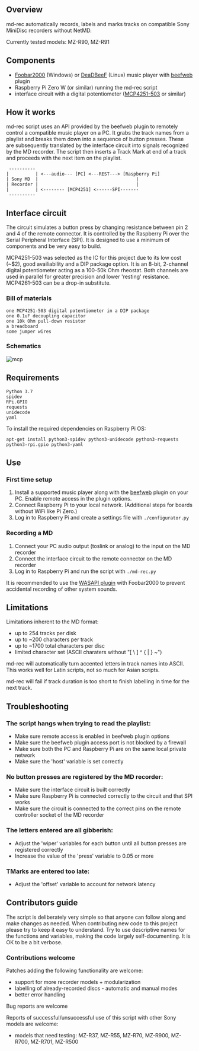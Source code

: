 ## Overview

md-rec automatically records, labels and marks tracks on compatible Sony MiniDisc recorders without NetMD.

Currently tested models: MZ-R90, MZ-R91

## Components

- [Foobar2000](https://www.foobar2000.org/) (Windows) or [DeaDBeeF](https://deadbeef.sourceforge.io/) (Linux) music player with [beefweb](https://github.com/hyperblast/beefweb) plugin
- Raspberry Pi Zero W (or similar) running the md-rec script
- interface circuit with a digital potentiometer ([MCP4251-503](https://www.microchip.com/wwwproducts/en/MCP4251) or similar)

## How it works

md-rec script uses an API provided by the beefweb plugin to remotely control a compatible music player on a PC. It grabs the track names from a playlist and breaks them down into a sequence of button presses. These are subsequently translated by the interface circuit into signals recognized by the MD recorder. The script then inserts a Track Mark at end of a track and proceeds with the next item on the playlist.

```
 ----------
|          | <---audio--- [PC] <---REST---> [Raspberry Pi]
| Sony MD  |                                     |
| Recorder |                                     |
|          | <-------- [MCP4251] <------SPI-------
 ----------
 ```
## Interface circuit

The circuit simulates a button press by changing resistance between pin 2 and 4 of the remote connector. It is controlled by the Raspberry Pi over the Serial Peripheral Interface (SPI). It is designed to use a minimum of components and be very easy to build.

MCP4251-503 was selected as the IC for this project due to its low cost (~$2), good availiability and a DIP package option. It is an 8-bit, 2-channel digital potentiometer acting as a 100-50k Ohm rheostat. Both channels are used in parallel for greater precision and lower 'resting' resistance. 
MCP4261-503 can be a drop-in substitute. 

### Bill of materials

	one MCP4251-503 digital potentiometer in a DIP package
	one 0.1uF decoupling capacitor
	one 10k Ohm pull-down resistor
	a breadboard
	some jumper wires

### Schematics

![mcp](https://user-images.githubusercontent.com/75824/124385086-93749280-dcd4-11eb-975d-0333a9a299c7.png)

## Requirements

	Python 3.7
	spidev
	RPi.GPIO
	requests
	unidecode
	yaml

To install the required dependencies on Raspberry Pi OS:

```
apt-get install python3-spidev python3-unidecode python3-requests python3-rpi.gpio python3-yaml
```

## Use

### First time setup

1. Install a supported music player along with the [beefweb](https://github.com/hyperblast/beefweb) plugin on your PC. Enable remote access in the plugin options. 
2. Connect Raspberry Pi to your local network. (Additional steps for boards without WiFi like Pi Zero.)
3. Log in to Raspberry Pi and create a settings file with `./configurator.py`

### Recording a MD

1. Connect your PC audio output (toslink or analog) to the input on the MD recorder
2. Connect the interface circuit to the remote connector on the MD recorder
3. Log in to Raspberry Pi and run the script with `./md-rec.py`

It is recommended to use the [WASAPI plugin](https://www.foobar2000.org/components/view/foo_out_wasapi) with Foobar2000 to prevent accidental recording of other system sounds.

## Limitations

Limitations inherent to the MD format:

- up to 254 tracks per disk
- up to ~200 characters per track
- up to ~1700 total characters per disc
- limited character set (ASCII charaters without "[ \ ] ^ { | } ~")

md-rec will automatically turn accented letters in track names into ASCII. This works well for Latin scripts, not so much for Asian scripts.

md-rec will fail if track duration is too short to finish labelling in time for the next track.

## Troubleshooting

### The script hangs when trying to read the playlist:

- Make sure remote access is enabled in beefweb plugin options
- Make sure the beefweb plugin access port is not blocked by a firewall
- Make sure both the PC and Raspberry Pi are on the same local private network
- Make sure the 'host' variable is set correctly
	
### No button presses are registered by the MD recorder:

- Make sure the interface circuit is built correctly
- Make sure Raspberry Pi is connected correctly to the circuit and that SPI works
- Make sure the circuit is connected to the correct pins on the remote controller socket of the MD recorder

### The letters entered are all gibberish:

- Adjust the 'wiper' variables for each button until all button presses are registered correctly
- Increase the value of the 'press' variable to 0.05 or more
	
### TMarks are entered too late:

- Adjust the 'offset' variable to account for network latency

## Contributors guide

The script is deliberately very simple so that anyone can follow along and make changes as needed. When contributing new code to this project please try to keep it easy to understand. Try to use descriptive names for the functions and variables, making the code largely self-documenting. It is OK to be a bit verbose.

### Contributions welcome

Patches adding the following functionality are welcome:

- support for more recorder models + modularization
- labelling of already-recorded discs - automatic and manual modes
- better error handling

Bug reports are welcome

Reports of successful/unsuccessful use of this script with other Sony models are welcome:

- models that need testing: MZ-R37, MZ-R55, MZ-R70, MZ-R900, MZ-R700, MZ-R701, MZ-R500
